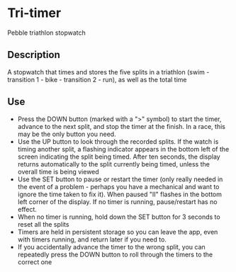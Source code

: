 # Tri-timer
Pebble triathlon stopwatch
## Description
A stopwatch that times and stores the five splits in a triathlon (swim - transition 1 - bike - transition 2 - run), as well as the total time
## Use
* Press the DOWN button (marked with a ">" symbol) to start the timer, advance to the next split, and stop the timer at the finish. In a race, this may be the only button you need.
* Use the UP button to look through the recorded splits. If the watch is timing another split, a flashing indicator appears in the bottom left of the screen indicating the split being timed. After ten seconds, the display returns automatically to the split currently being timed, unless the overall time is being viewed
* Use the SET button to pause or restart the timer (only really needed in the event of a problem - perhaps you have a mechanical and want to ignore the time taken to fix it). When paused "II" flashes in the bottom left corner of the display. If no timer is running, pause/restart has no effect.
* When no timer is running, hold down the SET button for 3 seconds to reset all the splits
* Timers are held in persistent storage so you can leave the app, even with timers running, and return later if you need to.
* If you accidentally advance the timer to the wrong split, you can repeatedly press the DOWN button to roll through the timers to the correct one

